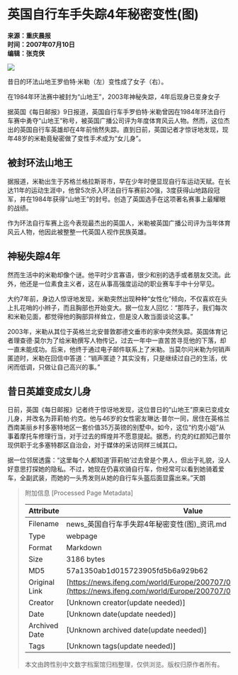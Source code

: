 # 英国自行车手失踪4年秘密变性(图)

**来源：重庆晨报**  
**时间：2007年07月10日**  
**编辑：张克侠**  

![](http://img.ifeng.com/res/200707/0710_126262.JPG)

昔日的环法山地王罗伯特·米勒（左）变性成了女子（右）。

在1984年环法赛中被封为“山地王”，2003年神秘失踪，4年后现身已变身女子

据英国《每日邮报》9日报道，英国自行车手罗伯特·米勒曾因在1984年环法自行车赛中勇夺“山地王”称号，被英国广播公司评为年度体育风云人物。然而，这位杰出的英国自行车英雄却在4年前悄然失踪。直到日前，英国记者才惊讶地发现，现年48岁的米勒竟秘密做了变性手术成为“女儿身”。

## 被封环法山地王

据报道，米勒出生于苏格兰格拉斯哥市，早在少年时便显现自行车运动天赋。在长达11年的运动生涯中，他曾5次杀入环法自行车赛前20强，3度获得山地路段冠军，并在1984年获得“山地王”的封号。创造了英国选手在这项著名赛事上最耀眼的战绩。

作为环法自行车赛上迄今表现最杰出的英国人，米勒被英国广播公司评为当年体育风云人物，他因此被整整一代英国人视作民族英雄。

## 神秘失踪4年

然而生活中的米勒却像个谜。他平时少言寡语，很少和别的选手或者朋友交流。此外，他还是一位素食主义者，这在从事高强度运动的职业赛车手中十分罕见。

大约7年前，身边人惊讶地发现，米勒突然出现种种“女性化”倾向，不仅喜欢在头上扎花哨的小辫子，而且胸部也开始变大。据一位友人回忆：“那阵子，我们每次和米勒见面，都觉得他的胸部异样耸立，但是没人敢当面谈论这事。”

2003年，米勒从其位于英格兰北安普敦郡德文垂市的家中突然失踪。英国体育记者理查德·莫尔为了给米勒撰写人物传记，过去一年中一直苦苦寻觅他的下落，却一直未能成功。后来，他终于通过电子邮件联系上了米勒。当莫尔问米勒为何销声匿迹时，米勒在回信中答道：“销声匿迹？其实没有，只是继续过自己的生活，优闲而低调，只做让自己高兴的事。”

## 昔日英雄变成女儿身

日前，英国《每日邮报》记者终于惊讶地发现，这位昔日的“山地王”原来已变成女儿身，并改名为菲莉帕·约克。他与46岁的女性密友琳达·普尔一同，居住在英格兰西南美丽乡村多塞特地区一套价值35万英镑的别墅中。如今，这位“约克小姐”从事着摩托车修理行当，对于过去的辉煌并不愿意提起。据悉，约克的红颜知己普尔现供职于北多塞特郡区自治会，对于媒体的采访同样三缄其口。

据一位邻居透露：“这里每个人都知道‘菲莉帕’过去曾是个男人，但出于礼貌，没人好意思打探她的隐私。不过，她现在仍喜欢骑自行车，你经常可以看到她骑着爱车，全副武装，而她的一头秀发则从她的自行车头盔后面显露出来。”天朗

> 附加信息 [Processed Page Metadata]
>
> | Attribute       | Value                                  |
> |-----------------|----------------------------------------|
> | Filename        | news_英国自行车手失踪4年秘密变性(图)_资讯.md                             |
> | Type            | webpage                                 |
> | Format          | Markdown                               |
> | Size            | 3186 bytes                           |
> | MD5             | 57a1350ab1d015723905fd5b6a929b62                                  |
> | Original Link   | [https://news.ifeng.com/world/Europe/200707/0710_1395_151916.shtml](https://news.ifeng.com/world/Europe/200707/0710_1395_151916.shtml)                         |
> | Creator         | [Unknown creator(update needed)]                              |
> | Date            | [Unknown date(update needed)]                                 |
> | Archived Date   | [Unknown archived date(update needed)]                             |
> | Tags            | [Unknown tags(update needed)]                                 |
>
> 本文由跨性别中文数字档案馆归档整理，仅供浏览。版权归原作者所有。
>